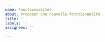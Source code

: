 ```yaml
---
name: Fonctionnalités
about: Proposer une nouvelle fonctionnalité
title: ''
labels: ''
assignees: ''

---
```

